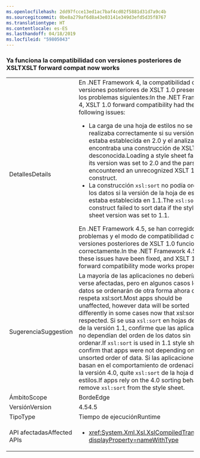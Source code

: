 ```yaml
---
ms.openlocfilehash: 2dd97fcce13ed1ac7baf4cd02f5881d31d7a9c4b
ms.sourcegitcommit: 0be8a279af6d8a43e03141e349d3efd5d35f8767
ms.translationtype: HT
ms.contentlocale: es-ES
ms.lasthandoff: 04/18/2019
ms.locfileid: "59805043"
---
```

### <a name="xslt-forward-compat-now-works"></a><span data-ttu-id="5a7b3-101">Ya funciona la compatibilidad con versiones posteriores de XSLT</span><span class="sxs-lookup"><span data-stu-id="5a7b3-101">XSLT forward compat now works</span></span>

|   |   |
|---|---|
|<span data-ttu-id="5a7b3-102">Detalles</span><span class="sxs-lookup"><span data-stu-id="5a7b3-102">Details</span></span>|<span data-ttu-id="5a7b3-103">En .NET Framework 4, la compatibilidad con versiones posteriores de XSLT 1.0 presentaba los problemas siguientes:</span><span class="sxs-lookup"><span data-stu-id="5a7b3-103">In the .NET Framework 4, XSLT 1.0 forward compatibility had the following issues:</span></span><ul><li><span data-ttu-id="5a7b3-104">La carga de una hoja de estilos no se realizaba correctamente si su versión estaba establecida en 2.0 y el analizador encontraba una construcción de XSLT 1.0 desconocida.</span><span class="sxs-lookup"><span data-stu-id="5a7b3-104">Loading a style sheet failed if its version was set to 2.0 and the parser encountered an unrecognized XSLT 1.0 construct.</span></span></li><li><span data-ttu-id="5a7b3-105">La construcción <code>xsl:sort</code> no podía ordenar los datos si la versión de la hoja de estilos estaba establecida en 1.1.</span><span class="sxs-lookup"><span data-stu-id="5a7b3-105">The <code>xsl:sort</code> construct failed to sort data if the style sheet version was set to 1.1.</span></span></li></ul><span data-ttu-id="5a7b3-106">En .NET Framework 4.5, se han corregido estos problemas y el modo de compatibilidad con versiones posteriores de XSLT 1.0 funciona correctamente.</span><span class="sxs-lookup"><span data-stu-id="5a7b3-106">In the .NET Framework 4.5, these issues have been fixed, and XSLT 1.0 forward compatibility mode works properly.</span></span>|
|<span data-ttu-id="5a7b3-107">Sugerencia</span><span class="sxs-lookup"><span data-stu-id="5a7b3-107">Suggestion</span></span>|<span data-ttu-id="5a7b3-108">La mayoría de las aplicaciones no deberían verse afectadas, pero en algunos casos los datos se ordenarán de otra forma ahora que se respeta xsl:sort.</span><span class="sxs-lookup"><span data-stu-id="5a7b3-108">Most apps should be unaffected, however data will be sorted differently in some cases now that xsl:sort is respected.</span></span> <span data-ttu-id="5a7b3-109">Si se usa <code>xsl:sort</code> en hojas de estilo de la versión 1.1, confirme que las aplicaciones no dependían del orden de los datos sin ordenar.</span><span class="sxs-lookup"><span data-stu-id="5a7b3-109">If <code>xsl:sort</code> is used in 1.1 style sheets, confirm that apps were not depending on the unsorted order of data.</span></span> <span data-ttu-id="5a7b3-110">Si las aplicaciones se basan en el comportamiento de ordenación de la versión 4.0, quite <code>xsl:sort</code> de la hoja de estilos.</span><span class="sxs-lookup"><span data-stu-id="5a7b3-110">If apps rely on the 4.0 sorting behavior, remove <code>xsl:sort</code> from the style sheet.</span></span>|
|<span data-ttu-id="5a7b3-111">Ámbito</span><span class="sxs-lookup"><span data-stu-id="5a7b3-111">Scope</span></span>|<span data-ttu-id="5a7b3-112">Borde</span><span class="sxs-lookup"><span data-stu-id="5a7b3-112">Edge</span></span>|
|<span data-ttu-id="5a7b3-113">Versión</span><span class="sxs-lookup"><span data-stu-id="5a7b3-113">Version</span></span>|<span data-ttu-id="5a7b3-114">4.5</span><span class="sxs-lookup"><span data-stu-id="5a7b3-114">4.5</span></span>|
|<span data-ttu-id="5a7b3-115">Tipo</span><span class="sxs-lookup"><span data-stu-id="5a7b3-115">Type</span></span>|<span data-ttu-id="5a7b3-116">Tiempo de ejecución</span><span class="sxs-lookup"><span data-stu-id="5a7b3-116">Runtime</span></span>|
|<span data-ttu-id="5a7b3-117">API afectadas</span><span class="sxs-lookup"><span data-stu-id="5a7b3-117">Affected APIs</span></span>|<ul><li><xref:System.Xml.Xsl.XslCompiledTransform?displayProperty=nameWithType></li></ul>|
